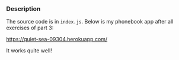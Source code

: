 ### Description

The source code is in `index.js`.
Below is  my phonebook app after all exercises of part 3:

https://quiet-sea-09304.herokuapp.com/

It works quite well! 